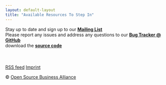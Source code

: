 ```yaml
---
layout: default-layout
title: "Available Resources To Step In"
---
```


Stay up to date and sign up to our <strong><a href="http://lists.inai.de/iridium" title="sign up to the Mailing List" target="_blank" rel="noreferrer">Mailing List</a></strong>
<br/>
Please report any issues and address any questions to our <strong><a href="https://github.com/iridium-browser/tracker/issues" title="report issues to Bug Tracker @ GitHub" target="_blank" rel="noreferrer">Bug Tracker @ GitHub</a></strong>
<br/>
<span class="fa fa-code"></span> download the <strong><a href="/downloads/source.html" title="download the source code">source code</a></strong>
<br/><br/>
<a href="https://github.com/iridium-browser" title="Iridium Browser on GitHub" target="_blank" rel="noreferrer"><span class="button-round fa fa-github"></span></a>
<a href="https://www.facebook.com/iridiumbrowser/" title="Iridium Browser on Facebook" target="_blank" rel="noreferrer"><span class="button-round fa fa-facebook"></span></a>
<a href="https://twitter.com/iridiumbrowser/" title="Iridium Browser on Twitter" target="_blank" rel="noreferrer"><span class="button-round fa fa-twitter"></span></a>
<a href="https://plus.google.com/+IridiumBrowser" title="Iridium Browser on Google+" target="_blank" rel="noreferrer"><span class="button-round fa fa-google-plus"></span></a>
<br/><br/>
<a href="/feed.xml" title="add RSS feed" class="button small alt icon fa-rss" target="_blank">RSS feed</a>
<a href="/imprint/" title="go to Imprint" class="button small alt">Imprint</a>
<br/>
<div class="copyright">&copy; <a href="http://osb-alliance.de/" target="_blank" rel="noreferrer">Open Source Business Alliance</a></div>